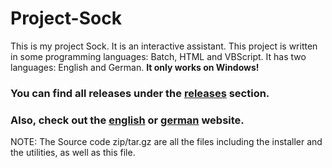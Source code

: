 # Project-Sock
This is my project Sock. It is an interactive assistant. This project is written in some programming languages: Batch, HTML and VBScript. It has two languages: English and German. <b>It only works on Windows!</b>

### You can find all releases under the [releases](https://github.com/MarioS271/Project-Sock/releases) section.
### Also, check out the [english](https://sock.marios271.net/en/) or [german](https://sock.marios271.net/de/) website.

NOTE: The Source code zip/tar.gz are all the files including the installer and the utilities, as well as this file.
